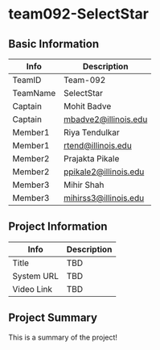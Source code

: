 # team092-SelectStar

## Basic Information
|   Info      |        Description     |
| ----------- | ---------------------- |
| TeamID      |        Team-092        |
| TeamName    |         SelectStar     |
| Captain     |       Mohit Badve      |
| Captain     |  mbadve2@illinois.edu  |
| Member1     |       Riya Tendulkar   |
| Member1     |   rtend@illinois.edu   |
| Member2     |     Prajakta Pikale    |
| Member2     |  ppikale2@illinois.edu |
| Member3     |     Mihir Shah         |
| Member3     |  mihirss3@illinois.edu |

## Project Information

|   Info      |        Description     |
| ----------- | ---------------------- |
|  Title      |           TBD          |
| System URL  |           TBD          |
| Video Link  |           TBD          |

## Project Summary

This is a summary of the project!